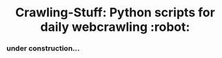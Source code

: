 
<h1 align="center">Crawling-Stuff: Python scripts for daily webcrawling :robot:</h1>

### under construction...